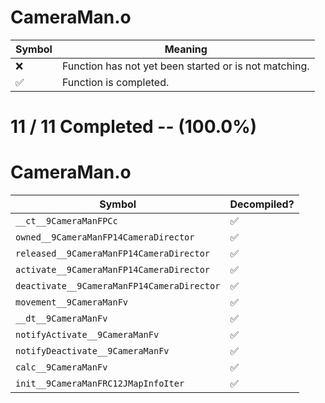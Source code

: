 # CameraMan.o
| Symbol | Meaning 
| ------------- | ------------- 
| :x: | Function has not yet been started or is not matching. 
| :white_check_mark: | Function is completed. 


# 11 / 11 Completed -- (100.0%)
# CameraMan.o
| Symbol | Decompiled? |
| ------------- | ------------- |
| `__ct__9CameraManFPCc` | :white_check_mark: |
| `owned__9CameraManFP14CameraDirector` | :white_check_mark: |
| `released__9CameraManFP14CameraDirector` | :white_check_mark: |
| `activate__9CameraManFP14CameraDirector` | :white_check_mark: |
| `deactivate__9CameraManFP14CameraDirector` | :white_check_mark: |
| `movement__9CameraManFv` | :white_check_mark: |
| `__dt__9CameraManFv` | :white_check_mark: |
| `notifyActivate__9CameraManFv` | :white_check_mark: |
| `notifyDeactivate__9CameraManFv` | :white_check_mark: |
| `calc__9CameraManFv` | :white_check_mark: |
| `init__9CameraManFRC12JMapInfoIter` | :white_check_mark: |

